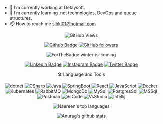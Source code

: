 - 🔭 I’m currently working at Detaysoft.
- 🌱 I’m currently learning .net technologies, DevOps and queue structures.
- 📫 How to reach me slhkl01@hotmail.com

<div align="center">

![GitHub Views](https://komarev.com/ghpvc/?username=slhkl&color=ff8000&style=plastic&label=Visitor+Count)
  
[![Github Badge](https://img.shields.io/badge/-Github-000?style=quare&labelColor=000&logo=Github&logoColor=white&link=link)](https://github.com/slhkl)
[![GitHub followers](https://img.shields.io/github/followers/slhkl.svg?style=social&label=Follow&maxAge=2592000)](https://github.com/slhkl?tab=followers)

![ForTheBadge winter-is-coming](http://ForTheBadge.com/images/badges/winter-is-coming.svg)
  
[![Linkedin Badge](https://img.shields.io/badge/LinkedIn-0077B5?style=for-the-badge&logo=linkedin&logoColor=white)](https://www.linkedin.com/in/slhkl/)
[![Instagram Badge](https://img.shields.io/badge/Instagram-E4405F?style=for-the-badge&logo=instagram&logoColor=white)](https://www.instagram.com/slhkl0/) 
[![Twitter Badge](https://img.shields.io/badge/Twitter-1DA1F2?style=for-the-badge&logo=twitter&logoColor=white)](https://www.twitter.com/slhkl0/) 

🛠  Language and Tools

![dotnet](https://img.shields.io/badge/.NET-512BD4?style=for-the-badge&logo=dotnet&logoColor=white)
![CSharp](https://img.shields.io/badge/C%23-239120?style=for-the-badge&logo=c-sharp&logoColor=white)
![Java](https://img.shields.io/badge/java-%23ED8B00.svg?style=for-the-badge&logo=java&logoColor=white)
![SpringBoot](https://img.shields.io/badge/Spring_Boot-F2F4F9?style=for-the-badge&logo=spring-boot)
![React](https://img.shields.io/badge/React-20232A?style=for-the-badge&logo=react&logoColor=61DAFB)
![JavaScript](https://img.shields.io/badge/JavaScript-323330?style=for-the-badge&logo=javascript&logoColor=F7DF1E)
![Docker](https://img.shields.io/badge/Docker-2CA5E0?style=for-the-badge&logo=docker&logoColor=white)
![Kubernates](https://img.shields.io/badge/kubernetes-326ce5.svg?&style=for-the-badge&logo=kubernetes&logoColor=white)
![RabbitMQ](https://img.shields.io/badge/rabbitmq-%23FF6600.svg?&style=for-the-badge&logo=rabbitmq&logoColor=white)
![MongoDb](https://img.shields.io/badge/MongoDB-4EA94B?style=for-the-badge&logo=mongodb&logoColor=white)
![MySql](https://img.shields.io/badge/MySQL-005C84?style=for-the-badge&logo=mysql&logoColor=white)
![PostgresSql](https://img.shields.io/badge/PostgreSQL-316192?style=for-the-badge&logo=postgresql&logoColor=white)
![MSSql](https://img.shields.io/badge/Microsoft%20SQL%20Server-CC2927?style=for-the-badge&logo=microsoft%20sql%20server&logoColor=white)
![Postman](https://img.shields.io/badge/Postman-FF6C37?style=for-the-badge&logo=Postman&logoColor=white)
![VsCode](https://img.shields.io/badge/VSCode-0078D4?style=for-the-badge&logo=visual%20studio%20code&logoColor=white)
![VsStudio](https://img.shields.io/badge/Visual_Studio-5C2D91?style=for-the-badge&logo=visual%20studio&logoColor=white)
![Intellij](https://img.shields.io/badge/IntelliJ_IDEA-000000.svg?style=for-the-badge&logo=intellij-idea&logoColor=white)

![Naereen's top languages](https://github-readme-stats-sigma-five.vercel.app/api/top-langs/?username=slhkl&theme=blue-green)

![Anurag's github stats](https://github-readme-stats-sigma-five.vercel.app/api?username=slhkl&theme=blue-green)

</div>
